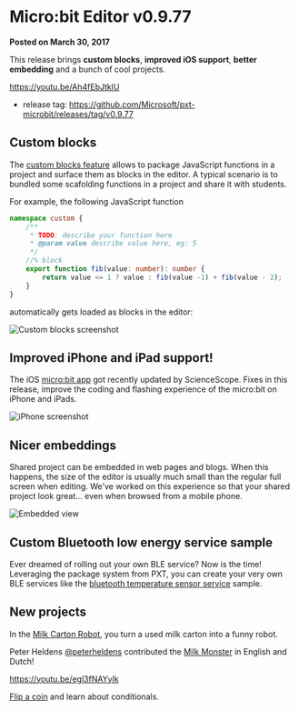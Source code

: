 # Micro:bit Editor v0.9.77

**Posted on March 30, 2017**

This release brings **custom blocks**, **improved iOS support**, **better embedding** and a bunch of cool projects.

https://youtu.be/Ah4fEbJtklU

* release tag: https://github.com/Microsoft/pxt-microbit/releases/tag/v0.9.77

## Custom blocks

The [custom blocks feature](https://microbit.makecode.com/blocks/custom) allows to package JavaScript functions in a project 
and surface them as blocks in the editor. A typical scenario is to bundled 
some scafolding functions in a project and share it with students.

For example, the following JavaScript function

```typescript
namespace custom {
    /**
     * TODO: describe your function here
     * @param value describe value here, eg: 5
     */    
    //% block
    export function fib(value: number): number {
        return value <= 1 ? value : fib(value -1) + fib(value - 2);
    }
}
```

automatically gets loaded as blocks in the editor:

![Custom blocks screenshot](/static/blog/microbit/v0.9.77/customblocks.png)

## Improved iPhone and iPad support!

The iOS [micro:bit app](https://itunes.apple.com/us/app/micro-bit/id1092687276) got recently updated by ScienceScope. Fixes in this release, 
improve the coding and flashing experience of the micro:bit on iPhone and iPads.

![iPhone screenshot](/static/blog/microbit/v0.9.77/iphone.png)

## Nicer embeddings

Shared project can be embedded in web pages and blogs. When this happens, the size of the editor is usually much small than the regular full screen when editing. We've worked on this experience so that your shared project look great... even when browsed from a mobile phone.

![Embedded view](/static/blog/microbit/v0.9.77/oembed.png)

## Custom Bluetooth low energy service sample

Ever dreamed of rolling out your own BLE service? Now is the time!
Leveraging the package system from PXT, you can create your very own BLE services like
the [bluetooth temperature sensor service](https://github.com/Microsoft/pxt-bluetooth-temperature-sensor) sample.

## New projects

In the [Milk Carton Robot](https://makecode.microbit.org/projects/milk-carton-robot), you turn a used milk carton into a funny robot.

Peter Heldens [@peterheldens](https://twitter.com/peterheldens) contributed the [Milk Monster](https://makecode.microbit.org/projects/milky-monster) in English and Dutch!

https://youtu.be/egl3fNAYylk

[Flip a coin](https://makecode.microbit.org/projects/coin-flipper) and learn about conditionals.